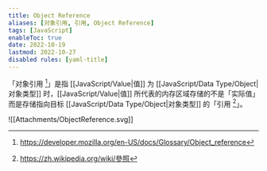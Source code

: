 ```yaml
---
title: Object Reference
aliases: [对象引用, 引用, Object Reference]
tags: [JavaScript]
enableToc: true
date: 2022-10-19
lastmod: 2022-10-27
disabled rules: [yaml-title]
---
```


「对象引用 [^1]」是指 [[JavaScript/Value|值]] 为 [[JavaScript/Data Type/Object|对象类型]] 时，[[JavaScript/Value|值]] 所代表的内存区域存储的不是「实际值」而是存储指向目标 [[JavaScript/Data Type/Object|对象类型]] 的「引用 [^2]」。

![[Attachments/ObjectReference.svg]]

[^1]: <https://developer.mozilla.org/en-US/docs/Glossary/Object_reference>
[^2]: <https://zh.wikipedia.org/wiki/參照>
